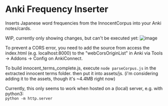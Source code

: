 # Anki Frequency Inserter
Inserts Japanese word frequencies from the InnocentCorpus into your Anki notes/cards.

WIP, currently only showing changes, but can't be executed yet:
![image](https://user-images.githubusercontent.com/33069673/132140807-6a817ef8-d402-4826-9564-1947b5df50b1.png)

To prevent a CORS error, you need to add the source from access the index.html (e.g. localhost:8000)
to the "webCorsOriginList" in Anki via Tools -> Addons -> Config on AnkiConnect.

To build innocent_terms_complete.js, execute `node parseCorpus.js` in the extracted innocent terms folder. then put it into assets/js.
(i'm considering adding it to the assets, though it's ~4.4MB right now)

Currently, this only seems to work when hosted on a (local) server, e.g. with python3:<br>
`python -m http.server`<br>
